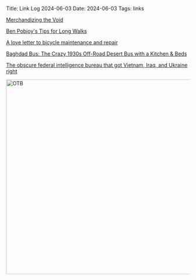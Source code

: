 Title: Link Log 2024-06-03
Date: 2024-06-03
Tags: links

[Merchandizing the Void](https://dilettantearmy.com/articles/merchandizing-the-void)

[Ben Pobjoy's Tips for Long Walks](https://craigmod.com/ridgeline/187/)

[A love letter to bicycle maintenance and repair](https://tegowerk.eu/posts/bicycle-repair/)

[Baghdad Bus: The Crazy 1930s Off-Road Desert Bus with a Kitchen & Beds](https://www.youtube.com/watch?v=JlmpfHuLo14)

[The obscure federal intelligence bureau that got Vietnam, Iraq, and Ukraine right](https://www.vox.com/future-perfect/351638/the-obscure-federal-intelligence-bureau-that-got-vietnam-iraq-and-ukraine-right)

<a href="https://www.flickr.com/photos/pigmonkey/53768229683/in/dateposted/" title="OTB"><img src="https://live.staticflickr.com/65535/53768229683_cd627c69b7_c.jpg" width="800" height="533" alt="OTB"/></a>
